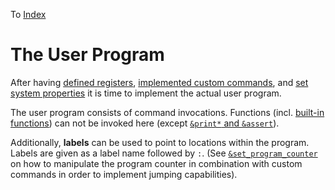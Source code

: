 To [Index](index.md)

# The User Program
After having [defined registers](Defining%20Registers.md), [implemented custom commands](Implementing%20Custom%20Commands.md), and [set system properties](Defining%20System%20Properties.md) it is time to implement the actual user program.

The user program consists of command invocations. Functions (incl. [built-in functions](Built-in%20Functions.md)) can not be invoked here (except [`&print*` and `&assert`](Built-in%20Functions.md#special-functions)).

Additionally, **labels** can be used to point to locations within the program. Labels are given as a label name followed by `:`. (See [`&set_program_counter`](Built-in%20Functions.md#set_program_counter-aka-set_pc) on how to manipulate the program counter in combination with custom commands in order to implement jumping capabilities).
